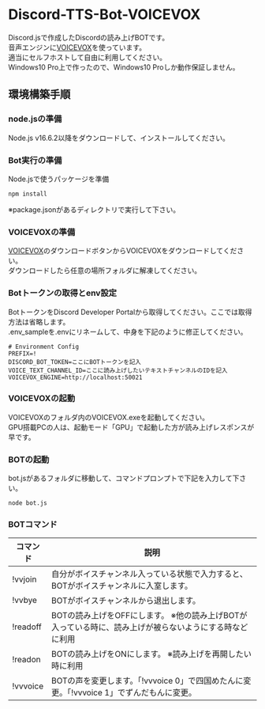 # Discord-TTS-Bot-VOICEVOX
Discord.jsで作成したDiscordの読み上げBOTです。
<br>
音声エンジンに[VOICEVOX](https://voicevox.hiroshiba.jp/)を使っています。
<br>
適当にセルフホストして自由に利用してください。
<br>
Windows10 Pro上で作ったので、Windows10 Proしか動作保証しません。

## 環境構築手順

### node.jsの準備

Node.js v16.6.2以降をダウンロードして、インストールしてください。


### Bot実行の準備

Node.jsで使うパッケージを準備  
```
npm install
```  
※package.jsonがあるディレクトリで実行して下さい。

### VOICEVOXの準備

[VOICEVOX](https://voicevox.hiroshiba.jp/)のダウンロードボタンからVOICEVOXをダウンロードしてください。
<br>
ダウンロードしたら任意の場所フォルダに解凍してください。

### Botトークンの取得とenv設定

BotトークンをDiscord Developer Portalから取得してください。ここでは取得方法は省略します。
<br>
.env_sampleを.envにリネームして、中身を下記のように修正してください。
```
# Environment Config
PREFIX=!
DISCORD_BOT_TOKEN=ここにBOTトークンを記入
VOICE_TEXT_CHANNEL_ID=ここに読み上げしたいテキストチャンネルのIDを記入
VOICEVOX_ENGINE=http://localhost:50021
```  

### VOICEVOXの起動

VOICEVOXのフォルダ内のVOICEVOX.exeを起動してください。
<br>
GPU搭載PCの人は、起動モード「GPU」で起動した方が読み上げレスポンスが早です。

### BOTの起動

bot.jsがあるフォルダに移動して、コマンドプロンプトで下記を入力して下さい。
```
node bot.js
``` 

### BOTコマンド

| コマンド             | 説明                                                                                           |
|---------------------|------------------------------------------------------------------------------------------------|
| !vvjoin             | 自分がボイスチャンネル入っている状態で入力すると、BOTがボイスチャンネルに入室します。                  |
| !vvbye              | BOTがボイスチャンネルから退出します。                                                              |
| !readoff            | BOTの読み上げをOFFにします。 ※他の読み上げBOTが入っている時に、読み上げが被らないようにする時などに利用|
| !readon             | BOTの読み上げをONにします。  ※読み上げを再開したい時に利用                                    　　 |
| !vvvoice            | BOTの声を変更します。「!vvvoice 0」で四国めたんに変更。「!vvvoice 1」でずんだもんに変更。   　　　　 |

